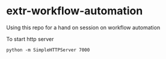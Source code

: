 extr-workflow-automation
========================

Using this repo for a hand on session on workflow automation

To start http server

```
python -m SimpleHTTPServer 7000
```

